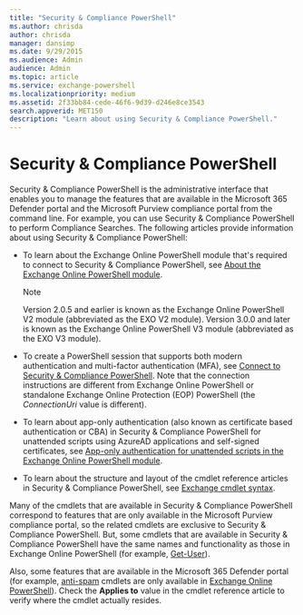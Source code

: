 ```yaml
---
title: "Security & Compliance PowerShell"
ms.author: chrisda
author: chrisda
manager: dansimp
ms.date: 9/29/2015
ms.audience: Admin
audience: Admin
ms.topic: article
ms.service: exchange-powershell
ms.localizationpriority: medium
ms.assetid: 2f33bb84-cede-46f6-9d39-d246e8ce3543
search.appverid: MET150
description: "Learn about using Security & Compliance PowerShell."
---
```


# Security & Compliance PowerShell

Security & Compliance PowerShell is the administrative interface that enables you to manage the features that are available in the Microsoft 365 Defender portal and the Microsoft Purview compliance portal from the command line. For example, you can use Security & Compliance PowerShell to perform Compliance Searches. The following articles provide information about using Security & Compliance PowerShell:

- To learn about the Exchange Online PowerShell module that's required to connect to Security & Compliance PowerShell, see [About the Exchange Online PowerShell module](exchange-online-powershell-v2.md).

  > [!NOTE]
  > Version 2.0.5 and earlier is known as the Exchange Online PowerShell V2 module (abbreviated as the EXO V2 module). Version 3.0.0 and later is known as the Exchange Online PowerShell V3 module (abbreviated as the EXO V3 module).

- To create a PowerShell session that supports both modern authentication and multi-factor authentication (MFA), see [Connect to Security & Compliance PowerShell](connect-to-scc-powershell.md). Note that the connection instructions are different from Exchange Online PowerShell or standalone Exchange Online Protection (EOP) PowerShell (the _ConnectionUri_ value is different).

- To learn about app-only authentication (also known as certificate based authentication or CBA) in Security & Compliance PowerShell for unattended scripts using AzureAD applications and self-signed certificates, see [App-only authentication for unattended scripts in the Exchange Online PowerShell module](app-only-auth-powershell-v2.md).

- To learn about the structure and layout of the cmdlet reference articles in Security & Compliance PowerShell, see [Exchange cmdlet syntax](exchange-cmdlet-syntax.md).

Many of the cmdlets that are available in Security & Compliance PowerShell correspond to features that are only available in the Microsoft Purview compliance portal, so the related cmdlets are exclusive to Security & Compliance PowerShell. But, some cmdlets that are available in Security & Compliance PowerShell have the same names and functionality as those in Exchange Online PowerShell (for example, [Get-User](/powershell/module/exchange/get-user)).

Also, some features that are available in the Microsoft 365 Defender portal (for example, [anti-spam](/microsoft-365/security/office-365-security/anti-spam-protection) cmdlets are only available in [Exchange Online PowerShell](exchange-online-powershell.md)). Check the **Applies to** value in the cmdlet reference article to verify where the cmdlet actually resides.
